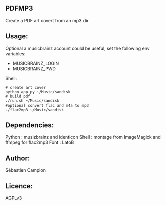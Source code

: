 PDFMP3
------

Create a PDF art covert from an mp3 dir


Usage:
-------

Optional a musicbrainz account could be useful, set the following env variables:

- MUSICBRAINZ_LOGIN
- MUSICBRAINZ_PWD

Shell:

	# create art cover
	python app.py ~/Music/sandisk
	# build pdf
	./run.sh ~/Music/sandisk
	#optional convert flac and m4a to mp3
	./flac2mp3 ~/Music/sandisk


Dependencies:
-------------
Python : musizbrainz and identicon
Shell : montage from ImageMagick and ffmpeg for flac2mp3
Font : LatoB

Author:
-------
Sébastien Campion

Licence:
---------
AGPLv3

